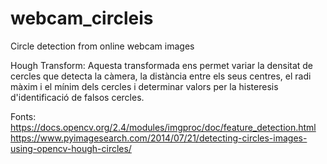 # webcam_circleis
Circle detection from online webcam images


Hough Transform:
Aquesta transformada ens permet variar la densitat de cercles que detecta la càmera, la distància entre els seus centres, el radi màxim i el mínim dels cercles i determinar valors per la histeresis d'identificació de falsos cercles.

Fonts: https://docs.opencv.org/2.4/modules/imgproc/doc/feature_detection.html
       https://www.pyimagesearch.com/2014/07/21/detecting-circles-images-using-opencv-hough-circles/

